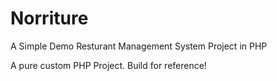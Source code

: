 # Norriture

A Simple Demo Resturant Management System Project in PHP


A pure custom PHP Project. Build for reference!
